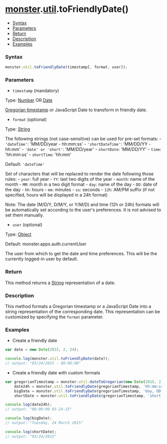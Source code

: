 # [monster][monster].[util][util].toFriendlyDate()

* [Syntax](#syntax)
* [Parameters](#parameters)
* [Return](#return)
* [Description](#description)
* [Examples](#examples)

### Syntax
```javascript
monster.util.toFriendlyDate(timestamp[, format, user]);
```

### Parameters
* `timestamp` (mandatory)

 Type: [Number][integer] OR [Date][date]

 [Gregorian timestamp][gregorian_timestamp] or JavaScript Date to transform in friendly date.

* `format` (optional)

 Type: [String][string_literal]

 The following strings (not case-sensitive) can be used for pre-set formats:
    -   `'dateTime'`: 'MM/DD/year - hh:mm:ss'
    -   `'shortDateTime'`: 'MM/DD/YY - hh:mm'
    -   `'date' or 'short'`: 'MM/DD/year'
    -   `shortDate`: 'MM/DD/YY'
    -   `time`: 'hh:mm:ss'
    -   `shortTime`: 'hh:mm'

 Default: `'dateTime'`

 Set of characters that will be replaced to render the date following those rules:
    -   `year`: full year
    -   `YY`: last two digits of the year
    -   `month`: name of the month
    -   `MM`: month in a two digit format
    -   `day`: name of the day
    -   `DD`: date of the day
    -   `hh`: hours
    -   `mm`: minutes
    -   `ss`: seconds
    -   `12h`: AM/PM suffix (if not specified, hours will be displayed in a 24h format)

 Note: The date (M/D/Y, D/M/Y, or Y/M/D) and time (12h or 24h) formats will be automatically set according to the user's preferences. It is not advised to set them manually.

* `user` (optional)

 Type: [Object][object_literal]

 Default: monster.apps.auth.currentUser

 The user from which to get the date and time preferences. This will be the currently logged-in user by default.

### Return
This method returns a [String][string_literal] representation of a date.

### Description
This method formats a Gregorian timestamp or a JavaScript Date into a string representation of the corresponding date. This representation can be customized by specifying the `format` parameter.

### Examples
* Create a friendly date
```javascript
var date = new Date(2015, 2, 24);

console.log(monster.util.toFriendlyDate(date));
// output: "03/24/2015 - 00:00:00"
```

* Create a friendly date with custom formats
```javascript
var gregorianTimestamp = monster.util.dateToGregorian(new Date(2015, 2, 24)),
    date24h = monster.util.toFriendlyDate(gregorianTimestamp, 'hh:mm:ss MM-DD-YY'),
    bigDate = monster.util.toFriendlyDate(gregorianTimestamp, 'day, DD month year'),
    shortDate = monster.util.toFriendlyDate(gregorianTimestamp, 'short');

console.log(date24h);
// output: "00:00:00 03-24-15"

console.log(bigDate);
// output: "Tuesday, 24 March 2015"

console.log(shortDate);
// output: "03/24/2015"
```

[monster]: ../../monster.md
[util]: ../util.md

[gregorian_timestamp]: http://www.erlang.org/documentation/doc-5.4.13/lib/stdlib-1.13.12/doc/html/calendar.html
[integer]: https://developer.mozilla.org/en-US/docs/Web/JavaScript/Guide/Values,_variables,_and_literals#Integers
[string_literal]: https://developer.mozilla.org/en-US/docs/Web/JavaScript/Guide/Values,_variables,_and_literals#String_literals
[object_literal]: https://developer.mozilla.org/en-US/docs/Web/JavaScript/Guide/Values,_variables,_and_literals#Object_literals
[date]: https://developer.mozilla.org/en-US/docs/Web/JavaScript/Reference/Global_Objects/Date